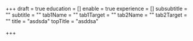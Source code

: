 +++
draft = true
education = []
enable = true
experience = []
subsubtitle = ""
subtitle = ""
tab1Name = ""
tab1Target = ""
tab2Name = ""
tab2Target = ""
title = "asdsda"
topTitle = "asddsa"

+++
